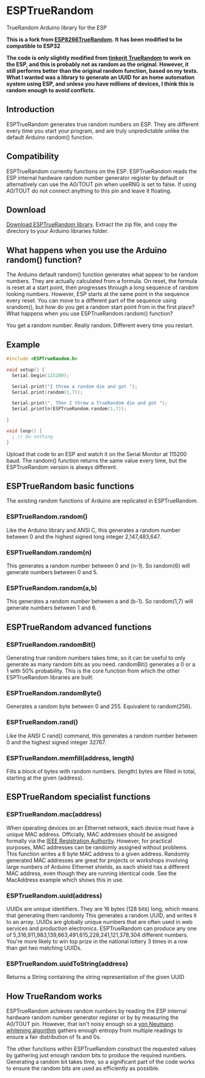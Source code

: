 # ESPTrueRandom
TrueRandom Arduino library for the ESP

**This is a fork from [ESP8266TrueRandom](https://github.com/marvinroger/ESP8266TrueRandom).**
**It has been modified to be compatible to ESP32**


**The code is only slightly modified from [tinkerit TrueRandom](https://code.google.com/archive/p/tinkerit/wikis/TrueRandom.wiki) to work on the ESP, and this is probably not as random as the original. However, it still performs better than the original random function, based on my tests. What I wanted was a library to generate an UUID for an home automation system using ESP, and unless you have millions of devices, I think this is random enough to avoid conflicts.**

## Introduction

ESPTrueRandom generates true random numbers on ESP. They are different every time you start your program, and are truly unpredictable unlike the default Arduino random() function.

## Compatibility

ESPTrueRandom currently functions on the ESP. ESPTrueRandom reads the ESP internal hardware random number generator register by default or alternatively can use the A0/TOUT pin when useRNG is set to false. If using A0/TOUT do not connect anything to this pin and leave it floating.

## Download

[Download ESPTrueRandom library](https://github.com/sivar2311/ESPTrueRandom/archive/master.zip). Extract the zip file, and copy the directory to your Arduino libraries folder.

## What happens when you use the Arduino random() function?

The Arduino default random() function generates what appear to be random numbers. They are actually calculated from a formula. On reset, the formula is reset at a start point, then progresses through a long sequence of random looking numbers. However, ESP starts at the same point in the sequence every reset. You can move to a different part of the sequence using srandom(), but how do you get a random start point from in the first place?
What happens when you use ESPTrueRandom.random() function?

You get a random number. Really random. Different every time you restart.

## Example

```c++
#include <ESPTrueRandom.h>

void setup() {
  Serial.begin(115200);

  Serial.print("I threw a random die and got ");
  Serial.print(random(1,7));

  Serial.print(". Then I threw a TrueRandom die and got ");
  Serial.println(ESPTrueRandom.random(1,7));

}

void loop() {
  ; // Do nothing
}
```

Upload that code to an ESP and watch it on the Serial Monitor at 115200 baud. The random() function returns the same value every time, but the ESPTrueRandom version is always different.

## ESPTrueRandom basic functions

The existing random functions of Arduino are replicated in ESPTrueRandom.

### ESPTrueRandom.random()

Like the Arduino library and ANSI C, this generates a random number between 0 and the highest signed long integer 2,147,483,647.

### ESPTrueRandom.random(n)

This generates a random number between 0 and (n-1). So random(6) will generate numbers between 0 and 5.

### ESPTrueRandom.random(a,b)

This generates a random number between a and (b-1). So random(1,7) will generate numbers between 1 and 6.

## ESPTrueRandom advanced functions

### ESPTrueRandom.randomBit()

Generating true random numbers takes time, so it can be useful to only generate as many random bits as you need. randomBit() generates a 0 or a 1 with 50% probability. This is the core function from which the other ESPTrueRandom libraries are built.

### ESPTrueRandom.randomByte()

Generates a random byte between 0 and 255. Equivalent to random(256).

### ESPTrueRandom.rand()

Like the ANSI C rand() command, this generates a random number between 0 and the highest signed integer 32767.

### ESPTrueRandom.memfill(address, length)

Fills a block of bytes with random numbers. (length) bytes are filled in total, starting at the given (address).

## ESPTrueRandom specialist functions

### ESPTrueRandom.mac(address)

When operating devices on an Ethernet network, each device must have a unique MAC address. Officially, MAC addresses should be assigned formally via the [IEEE Registration Authority](http://standards.ieee.org/regauth/index.html). However, for practical purposes, MAC addresses can be randomly assigned without problems. This function writes a 6 byte MAC address to a given address. Randomly generated MAC addresses are great for projects or workshops involving large numbers of Arduino Ethernet shields, as each shield has a different MAC address, even though they are running identical code. See the MacAddress example which shows this in use.

### ESPTrueRandom.uuid(address)

UUIDs are unique identifiers. They are 16 bytes (128 bits) long, which means that generating them randomly This generates a random UUID, and writes it to an array. UUIDs are globally unique numbers that are often used in web services and production electronics. ESPTrueRandom can produce any one of 5,316,911,983,139,663,491,615,228,241,121,378,304 different numbers. You're more likely to win top prize in the national lottery 3 times in a row than get two matching UUIDs.

### ESPTrueRandom.uuidToString(address)

Returns a String containing the string representation of the given UUID

## How TrueRandom works

ESPTrueRandom achieves random numbers by reading the ESP internal hardware random number generator register or by by measuring the A0/TOUT pin. However, that isn't noisy enough so a [von Neumann whitening algorithm](http://en.wikipedia.org/wiki/Hardware_random_number_generator) gathers enough entropy from multiple readings to ensure a fair distribution of 1s and 0s.

The other functions within ESPTrueRandom construct the requested values by gathering just enough random bits to produce the required numbers. Generating a random bit takes time, so a significant part of the code works to ensure the random bits are used as efficiently as possible.
